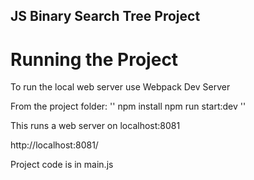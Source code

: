 ## JS Binary Search Tree Project

# Running the Project

To run the local web server use Webpack Dev Server

From the project folder:
''
npm install
npm run start:dev
''

This runs a web server on localhost:8081

http://localhost:8081/

Project code is in main.js